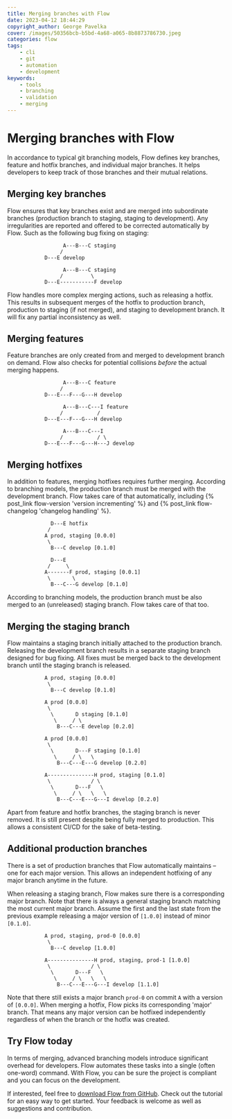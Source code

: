 ```yaml
---
title: Merging branches with Flow
date: 2023-04-12 18:44:29
copyright_author: George Pavelka
cover: /images/50356bcb-b5bd-4a68-a065-8b8873786730.jpeg
categories: flow
tags:
    - cli
    - git
    - automation
    - development
keywords:
    - tools
    - branching
    - validation
    - merging
---
```


# Merging branches with Flow

In accordance to typical git branching models, Flow defines key branches, feature and hotfix branches, and individual major branches. It helps developers to keep track of those branches and their mutual relations.

## Merging key branches

Flow ensures that key branches exist and are merged into subordinate branches (production branch to staging, staging to development). Any irregularities are reported and offered to be corrected automatically by Flow. Such as the following bug fixing on staging:

``` plaintext Before
                  A---B---C staging
                 /
            D---E develop
```

``` plaintext After
                  A---B---C staging
                 /         \
            D---E-----------F develop
```

Flow handles more complex merging actions, such as releasing a hotfix. This results in subsequent merges of the hotfix to production branch, production to staging (if not merged), and staging to development branch. It will fix any partial inconsistency as well.

## Merging features

Feature branches are only created from and merged to development branch on demand. Flow also checks for potential collisions *before* the actual merging happens.


``` plaintext Before
                  A---B---C feature
                 /
            D---E---F---G---H develop
```

``` plaintext During
                  A---B---C---I feature
                 /           /
            D---E---F---G---H develop
```

``` plaintext After
                  A---B---C---I
                 /           / \
            D---E---F---G---H---J develop
```

## Merging hotfixes

In addition to features, merging hotfixes requires further merging. According to branching models, the production branch must be merged with the development branch. Flow takes care of that automatically, including {% post_link flow-version 'version incrementing' %} and {% post_link flow-changelog 'changelog handling' %}.

``` plaintext Before
              D---E hotfix
             /
            A prod, staging [0.0.0]
             \
              B---C develop [0.1.0]
```

``` plaintext After
              D---E
             /     \
            A-------F prod, staging [0.0.1]
             \       \
              B---C---G develop [0.1.0]
```

According to branching models, the production branch must be also merged to an (unreleased) staging branch. Flow takes care of that too.

## Merging the staging branch

Flow maintains a staging branch initially attached to the production branch. Releasing the development branch results in a separate staging branch designed for bug fixing. All fixes must be merged back to the development branch until the staging branch is released.

``` plaintext Initial state
            A prod, staging [0.0.0]
             \
              B---C develop [0.1.0]
```

``` plaintext Release develop
            A prod [0.0.0]
             \
              \       D staging [0.1.0]
               \     / \
                B---C---E develop [0.2.0]
```

``` plaintext Bug fix on staging
            A prod [0.0.0]
             \
              \       D---F staging [0.1.0]
               \     / \   \
                B---C---E---G develop [0.2.0]
```

``` plaintext Release staging
            A---------------H prod, staging [0.1.0]
             \             / \
              \       D---F   \
               \     / \   \   \
                B---C---E---G---I develop [0.2.0]
```

Apart from feature and hotfix branches, the staging branch is never removed. It is still present despite being fully merged to production. This allows a consistent CI/CD for the sake of beta-testing.

## Additional production branches

There is a set of production branches that Flow automatically maintains – one for each major version. This allows an independent hotfixing of any major branch anytime in the future.

When releasing a staging branch, Flow makes sure there is a corresponding major branch. Note that there is always a general staging branch matching the most current major branch. Assume the first and the last state from the previous example releasing a major version of `[1.0.0]` instead of minor `[0.1.0]`.

``` plaintext Initial state
            A prod, staging, prod-0 [0.0.0]
             \
              B---C develop [1.0.0]
```

``` plaintext Release staging
            A---------------H prod, staging, prod-1 [1.0.0]
             \             / \
              \       D---F   \
               \     / \   \   \
                B---C---E---G---I develop [1.1.0]
```

Note that there still exists a major branch `prod-0` on commit `A` with a version of `[0.0.0]`. When merging a hotfix, Flow picks its corresponding 'major' branch. That means any major version can be hotfixed independently regardless of when the branch or the hotfix was created.

## Try Flow today

In terms of merging, advanced branching models introduce significant overhead for developers. Flow automates these tasks into a single (often one-word) command. With Flow, you can be sure the project is compliant and you can focus on the development.

If interested, feel free to [download Flow from GitHub](https://github.com/internetguru/flow). Check out the tutorial for an easy way to get started. Your feedback is welcome as well as suggestions and contribution.
